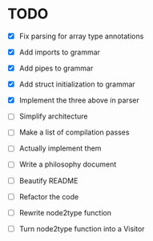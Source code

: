 # TODO

- [X] Fix parsing for array type annotations
- [X] Add imports to grammar
- [X] Add pipes to grammar
- [X] Add struct initialization to grammar
- [X] Implement the three above in parser

- [ ] Simplify architecture
- [ ] Make a list of compilation passes
- [ ] Actually implement them

- [ ] Write a philosophy document
- [ ] Beautify README
- [ ] Refactor the code

- [ ] Rewrite node2type function
- [ ] Turn node2type function into a Visitor
